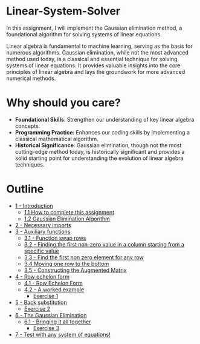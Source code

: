 # Linear-System-Solver
In this assignment, I will implement the Gaussian elimination method, a foundational algorithm for solving systems of linear equations.

Linear algebra is fundamental to machine learning, serving as the basis for numerous algorithms. Gaussian elimination, while not the most advanced method used today, is a classical and essential technique for solving systems of linear equations. It provides valuable insights into the core principles of linear algebra and lays the groundwork for more advanced numerical methods.

# Why should you care?
- **Foundational Skills**: Strengthen our understanding of key linear algebra concepts.
- **Programming Practice**: Enhances our coding skills by implementing a classical mathematical algorithm.
- **Historical Significance**: Gaussian elimination, though not the most cutting-edge method today, is historically significant and provides a solid starting point for understanding the evolution of linear algebra techniques.

# Outline
- [ 1 - Introduction ](#1)
  - [ 1.1 How to complete this assignment](#1.1)
  - [ 1.2 Gaussian Elimination Algorithm](#1.2)
- [ 2 - Necessary imports](#2)
- [ 3 - Auxiliary functions](#3)
  - [ 3.1 - Function swap rows](#3.1)
  - [ 3.2 - Finding the first non-zero value in a column starting from a specific value](#3.2)
  - [ 3.3 - Find the first non zero element for any row](#3.3)
  - [ 3.4 Moving one row to the bottom](#3.4)
  - [ 3.5 - Constructing the Augmented Matrix](#3.5)
- [ 4 - Row echelon form](#4)
  - [ 4.1 - Row Echelon Form](#4.1)
  - [ 4.2 - A worked example ](#4.2)
    - [ Exercise 1](#ex01)
- [ 5 - Back substitution](#5)
  - [ Exercise 2](#ex02)
- [ 6 - The Gaussian Elimination](#6)
  - [ 6.1 - Bringing it all together](#6.1)
    - [ Exercise 3](#ex03)
- [ 7 - Test with any system of equations!](#7)

